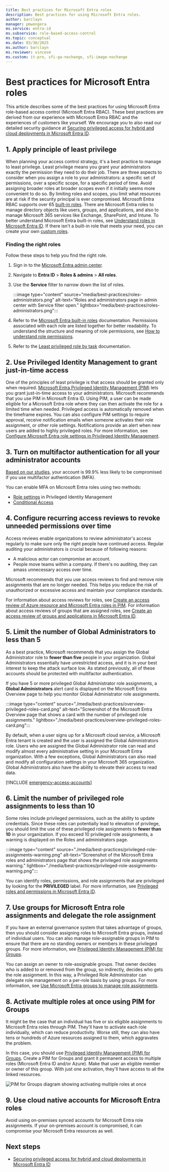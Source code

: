 ```yaml
---
title: Best practices for Microsoft Entra roles
description: Best practices for using Microsoft Entra roles.
author: barclayn
manager: pmwongera
ms.service: entra-id
ms.subservice: role-based-access-control
ms.topic: conceptual
ms.date: 03/30/2025
ms.author: barclayn
ms.reviewer: vincesm
ms.custom: it-pro, sfi-ga-nochange, sfi-image-nochange
---
```


# Best practices for Microsoft Entra roles

This article describes some of the best practices for using Microsoft Entra role-based access control (Microsoft Entra RBAC). These best practices are derived from our experience with Microsoft Entra RBAC and the experiences of customers like yourself. We encourage you to also read our detailed security guidance at [Securing privileged access for hybrid and cloud deployments in Microsoft Entra ID](security-planning.md).

## 1. Apply principle of least privilege

When planning your access control strategy, it's a best practice to manage to least privilege. Least privilege means you grant your administrators exactly the permission they need to do their job. There are three aspects to consider when you assign a role to your administrators: a specific set of permissions, over a specific scope, for a specific period of time. Avoid assigning broader roles at broader scopes even if it initially seems more convenient to do so. By limiting roles and scopes, you limit what resources are at risk if the security principal is ever compromised. Microsoft Entra RBAC supports over 65 [built-in roles](permissions-reference.md). There are Microsoft Entra roles to manage directory objects like users, groups, and applications, and also to manage Microsoft 365 services like Exchange, SharePoint, and Intune. To better understand Microsoft Entra built-in roles, see [Understand roles in Microsoft Entra ID](concept-understand-roles.md). If there isn't a built-in role that meets your need, you can create your own [custom roles](custom-create.md).  
 
### Finding the right roles

Follow these steps to help you find the right role.

1. Sign in to the [Microsoft Entra admin center](https://entra.microsoft.com).

1. Navigate to **Entra ID** > **Roles & admins** > **All roles**.

1. Use the **Service** filter to narrow down the list of roles.

    :::image type="content" source="media/best-practices/roles-administrators.png" alt-text="Roles and administrators page in admin center with Service filter open." lightbox="media/best-practices/roles-administrators.png":::

1. Refer to the [Microsoft Entra built-in roles](permissions-reference.md) documentation. Permissions associated with each role are listed together for better readability. To understand the structure and meaning of role permissions, see [How to understand role permissions](privileged-roles-permissions.md#how-to-understand-role-permissions).

1. Refer to the [Least privileged role by task](delegate-by-task.md) documentation.

## 2. Use Privileged Identity Management to grant just-in-time access

One of the principles of least privilege is that access should be granted only when required. [Microsoft Entra Privileged Identity Management (PIM)](~/id-governance/privileged-identity-management/pim-configure.md) lets you grant just-in-time access to your administrators. Microsoft recommends that you use PIM in Microsoft Entra ID. Using PIM, a user can be made eligible for a Microsoft Entra role where they can then activate the role for a limited time when needed. Privileged access is automatically removed when the timeframe expires. You can also configure PIM settings to require approval, receive notification emails when someone activates their role assignment, or other role settings. Notifications provide an alert when new users are added to highly privileged roles. For more information, see [Configure Microsoft Entra role settings in Privileged Identity Management](~/id-governance/privileged-identity-management/pim-how-to-change-default-settings.md).

## 3. Turn on multifactor authentication for all your administrator accounts

[Based on our studies](https://techcommunity.microsoft.com/t5/azure-active-directory-identity/your-pa-word-doesn-t-matter/ba-p/731984), your account is 99.9% less likely to be compromised if you use multifactor authentication (MFA). 
 
You can enable MFA on Microsoft Entra roles using two methods:
- [Role settings](~/id-governance/privileged-identity-management/pim-how-to-change-default-settings.md) in Privileged Identity Management
- [Conditional Access](~/identity/conditional-access/policy-old-require-mfa-admin.md)

## 4. Configure recurring access reviews to revoke unneeded permissions over time

Access reviews enable organizations to review administrator's access regularly to make sure only the right people have continued access. Regular auditing your administrators is crucial because of following reasons:
- A malicious actor can compromise an account.
- People move teams within a company. If there's no auditing, they can amass unnecessary access over time.

Microsoft recommends that you use access reviews to find and remove role assignments that are no longer needed. This helps you reduce the risk of unauthorized or excessive access and maintain your compliance standards.

For information about access reviews for roles, see [Create an access review of Azure resource and Microsoft Entra roles in PIM](~/id-governance/privileged-identity-management/pim-create-roles-and-resource-roles-review.md). For information about access reviews of groups that are assigned roles, see [Create an access review of groups and applications in Microsoft Entra ID](~/id-governance/create-access-review.md).

## 5. Limit the number of Global Administrators to less than 5

As a best practice, Microsoft recommends that you assign the Global Administrator role to **fewer than five** people in your organization. Global Administrators essentially have unrestricted access, and it is in your best interest to keep the attack surface low. As stated previously, all of these accounts should be protected with multifactor authentication.

If you have 5 or more privileged Global Administrator role assignments, a **Global Administrators** alert card is displayed on the Microsoft Entra Overview page to help you monitor Global Administrator role assignments.

:::image type="content" source="./media/best-practices/overview-privileged-roles-card.png" alt-text="Screenshot of the Microsoft Entra Overview page that shows a card with the number of privileged role assignments." lightbox="./media/best-practices/overview-privileged-roles-card.png":::

By default, when a user signs up for a Microsoft cloud service, a Microsoft Entra tenant is created and the user is assigned the Global Administrators role. Users who are assigned the Global Administrator role can read and modify almost every administrative setting in your Microsoft Entra organization. With a few exceptions, Global Administrators can also read and modify all configuration settings in your Microsoft 365 organization. Global Administrators also have the ability to elevate their access to read data.

[!INCLUDE [emergency-access-accounts](../../includes/definitions/emergency-access-accounts.md)]

## 6. Limit the number of privileged role assignments to less than 10

Some roles include privileged permissions, such as the ability to update credentials. Since these roles can potentially lead to elevation of privilege, you should limit the use of these privileged role assignments to **fewer than 10** in your organization. If you exceed 10 privileged role assignments, a warning is displayed on the Roles and administrators page.

:::image type="content" source="./media/best-practices/privileged-role-assignments-warning.png" alt-text="Screenshot of the Microsoft Entra roles and administrators page that shows the privileged role assignments warning." lightbox="./media/best-practices/privileged-role-assignments-warning.png":::

 You can identify roles, permissions, and role assignments that are privileged by looking for the **PRIVILEGED** label. For more information, see [Privileged roles and permissions in Microsoft Entra ID](privileged-roles-permissions.md).

<a name='7-use-groups-for-azure-ad-role-assignments-and-delegate-the-role-assignment'></a>

## 7. Use groups for Microsoft Entra role assignments and delegate the role assignment

If you have an external governance system that takes advantage of groups, then you should consider assigning roles to Microsoft Entra groups, instead of individual users. You can also manage role-assignable groups in PIM to ensure that there are no standing owners or members in these privileged groups. For more information, see [Privileged Identity Management (PIM) for Groups](~/id-governance/privileged-identity-management/concept-pim-for-groups.md).

You can assign an owner to role-assignable groups. That owner decides who is added to or removed from the group, so indirectly, decides who gets the role assignment. In this way, a Privileged Role Administrator can delegate role management on a per-role basis by using groups. For more information, see [Use Microsoft Entra groups to manage role assignments](groups-concept.md).

## 8. Activate multiple roles at once using PIM for Groups

It might be the case that an individual has five or six eligible assignments to Microsoft Entra roles through PIM. They'll have to activate each role individually, which can reduce productivity. Worse still, they can also have tens or hundreds of Azure resources assigned to them, which aggravates the problem.
 
In this case, you should use [Privileged Identity Management (PIM) for Groups](~/id-governance/privileged-identity-management/concept-pim-for-groups.md). Create a PIM for Groups and grant it permanent access to multiple roles (Microsoft Entra ID and/or Azure). Make that user an eligible member or owner of this group. With just one activation, they'll have access to all the linked resources.

![PIM for Groups diagram showing activating multiple roles at once](./media/best-practices/pim-for-groups.png)

<a name='9-use-cloud-native-accounts-for-azure-ad-roles'></a>

## 9. Use cloud native accounts for Microsoft Entra roles

Avoid using on-premises synced accounts for Microsoft Entra role assignments. If your on-premises account is compromised, it can compromise your Microsoft Entra resources as well.

## Next steps

- [Securing privileged access for hybrid and cloud deployments in Microsoft Entra ID](security-planning.md)
